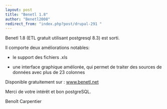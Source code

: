```yaml
---
layout: post
title: "Benetl 1.8"
author: "Benetl2008"
redirect_from: "index.php?post/drupal-291 "
---
```





<!--more-->


Benetl 1.8 (ETL gratuit utilisant postgresql 8.3) est sorti.

Il comporte deux améliorations notables:

- le support des fichiers .xls

- une interface graphique améliorée, qui permet de traiter des sources de données avec plus de 23 colonnes

Disponible gratuitement sur : www.benetl.net

Merci de votre intérêt et bon postgreSQL.

Benoît Carpentier